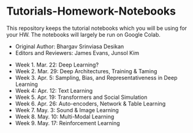 # Tutorials-Homework-Notebooks
This repository keeps the tutorial notebooks which you will be using for your HW. The notebooks will largely be run on Google Colab.

* Original Author: Bhargav Srinviasa Desikan
* Editors and Reviewers: James Evans, Junsol Kim

- Week 1. Mar. 22: Deep Learning?
- Week 2. Mar. 29: Deep Architectures, Training & Taming
- Week 3. Apr. 5: Sampling, Bias, and Representativeness in Deep Learning
- Week 4: Apr. 12: Text Learning
- Week 5. Apr. 19: Transformers and Social Simulation
- Week 6. Apr. 26: Auto-encoders, Network & Table Learning
- Week 7. May. 3: Sound & Image Learning
- Week 8. May. 10: Multi-Modal Learning
- Week 9. May. 17: Reinforcement Learning

